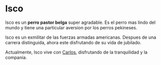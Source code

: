 # Isco

Isco es un **perro pastor belga** super agradable. Es el perro mas lindo del mundo y tiene una particular aversion por los perros pekineses.

Isco es un exmilitar de las fuerzas armadas americanas. Despues de una carrera distinguida, ahora este disfrutando de su vida de jubilado.

Actualmente, Isco vive con [Carlos](/wiki/Carlos), disfrutando de la tranquilidad y la compania.



